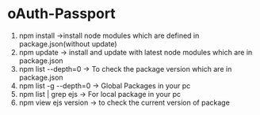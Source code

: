 # oAuth-Passport
1. npm install ->install node modules which are defined in package.json(without update)
2. npm update -> install and update with latest node modules which are in package.json
3. npm list --depth=0 -> To check the package version which are in package.json
4. npm list -g --depth=0 -> Global Packages in your pc
5. npm list | grep <package-name>ejs -> For local package in your pc
6. npm view <package-name>ejs version -> to check the current version of package

